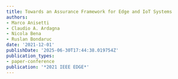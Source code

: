```yaml
---
title: Towards an Assurance Framework for Edge and IoT Systems
authors:
- Marco Anisetti
- Claudio A. Ardagna
- Nicola Bena
- Ruslan Bondaruc
date: '2021-12-01'
publishDate: '2025-06-30T17:44:38.019754Z'
publication_types:
- paper-conference
publication: '*2021 IEEE EDGE*'
---
```

